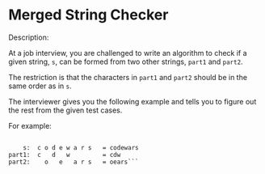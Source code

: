 # Merged String Checker
Description:

At a job interview, you are challenged to write an algorithm to check if a given string, ```s```, can be formed from two other strings, ```part1``` and ```part2```.

The restriction is that the characters in ```part1``` and ```part2``` should be in the same order as in ```s```.

The interviewer gives you the following example and tells you to figure out the rest from the given test cases.

For example:

```'codewars' is a merge from 'cdw' and 'oears':

    s:  c o d e w a r s   = codewars
part1:  c   d   w         = cdw
part2:    o   e   a r s   = oears```